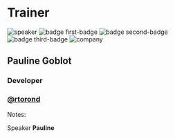 <!-- .slide: class="speaker-slide" -->

# Trainer

![speaker](./assets/images/speaker-romain.jpg)
![badge first-badge](./assets/images/js-logo.png)
![badge second-badge](./assets/images/react-logo.png)
![badge third-badge](./assets/images/svelte-logo.png)
![company](./assets/images/logo-SFEIR-blanc.png)

<h2>Pauline <span>Goblot</span></h2>

### Developer
<!-- .element: class="icon-rule icon-first" -->

### [@rtorond](https://twitter.com/rtorond)
<!-- .element: class="icon-second" -->

Notes:

Speaker **Pauline**
